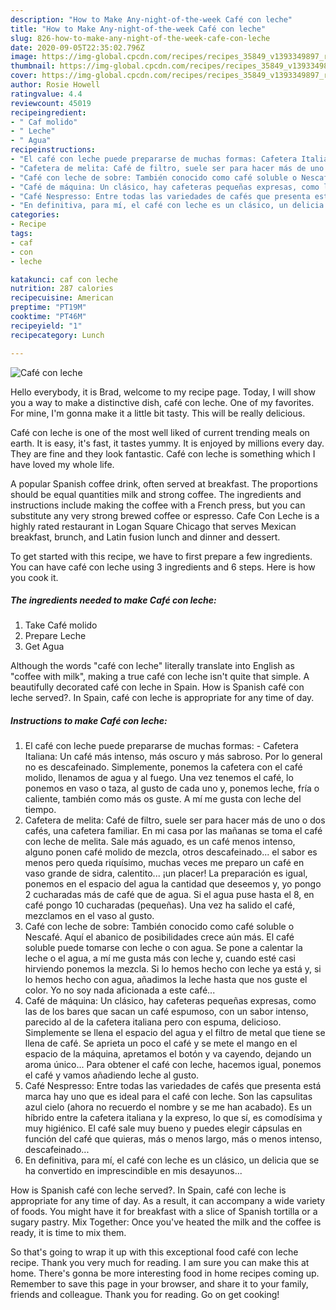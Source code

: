```yaml
---
description: "How to Make Any-night-of-the-week Café con leche"
title: "How to Make Any-night-of-the-week Café con leche"
slug: 826-how-to-make-any-night-of-the-week-cafe-con-leche
date: 2020-09-05T22:35:02.796Z
image: https://img-global.cpcdn.com/recipes/recipes_35849_v1393349897_receta_foto_00035849/751x532cq70/cafe-con-leche-foto-principal.jpg
thumbnail: https://img-global.cpcdn.com/recipes/recipes_35849_v1393349897_receta_foto_00035849/751x532cq70/cafe-con-leche-foto-principal.jpg
cover: https://img-global.cpcdn.com/recipes/recipes_35849_v1393349897_receta_foto_00035849/751x532cq70/cafe-con-leche-foto-principal.jpg
author: Rosie Howell
ratingvalue: 4.4
reviewcount: 45019
recipeingredient:
- " Caf molido"
- " Leche"
- " Agua"
recipeinstructions:
- "El café con leche puede prepararse de muchas formas: Cafetera Italiana: Un café más intenso, más oscuro y más sabroso. Por lo general no es descafeinado. Simplemente, ponemos la cafetera con el café molido, llenamos de agua y al fuego. Una vez tenemos el café, lo ponemos en vaso o taza, al gusto de cada uno y, ponemos leche, fría o caliente, también como más os guste. A mí me gusta con leche del tiempo."
- "Cafetera de melita: Café de filtro, suele ser para hacer más de uno o dos cafés, una cafetera familiar. En mi casa por las mañanas se toma el café con leche de melita. Sale más aguado, es un café menos intenso, alguno ponen café molido de mezcla, otros descafeinado... el sabor es menos pero queda riquísimo, muchas veces me preparo un café en vaso grande de sidra, calentito... ¡un placer! La preparación es igual, ponemos en el espacio del agua la cantidad que deseemos y, yo pongo 2 cucharadas más de café que de agua. Si el agua puse hasta el 8, en café pongo 10 cucharadas (pequeñas). Una vez ha salido el café, mezclamos en el vaso al gusto."
- "Café con leche de sobre: También conocido como café soluble o Nescafé. Aquí el abanico de posibilidades crece aún más. El café soluble puede tomarse con leche o con agua. Se pone a calentar la leche o el agua, a mí me gusta más con leche y, cuando esté casi hirviendo ponemos la mezcla. Si lo hemos hecho con leche ya está y, si lo hemos hecho con agua, añadimos la leche hasta que nos guste el color. Yo no soy nada aficionada a este café..."
- "Café de máquina: Un clásico, hay cafeteras pequeñas expresas, como las de los bares que sacan un café espumoso, con un sabor intenso, parecido al de la cafetera italiana pero con espuma, delicioso. Simplemente se llena el espacio del agua y el filtro de metal que tiene se llena de café. Se aprieta un poco el café y se mete el mango en el espacio de la máquina, apretamos el botón y va cayendo, dejando un aroma único... Para obtener el café con leche, hacemos igual, ponemos el café y vamos añadiendo leche al gusto."
- "Café Nespresso: Entre todas las variedades de cafés que presenta está marca hay uno que es ideal para el café con leche. Son las capsulitas azul cielo (ahora no recuerdo el nombre y se me han acabado). Es un híbrido entre la cafetera italiana y la expreso, lo que sí, es comodísima y muy higiénico. El café sale muy bueno y puedes elegir cápsulas en función del café que quieras, más o menos largo, más o menos intenso, descafeinado..."
- "En definitiva, para mí, el café con leche es un clásico, un delicia que se ha convertido en imprescindible en mis desayunos..."
categories:
- Recipe
tags:
- caf
- con
- leche

katakunci: caf con leche 
nutrition: 287 calories
recipecuisine: American
preptime: "PT19M"
cooktime: "PT46M"
recipeyield: "1"
recipecategory: Lunch

---
```



![Café con leche](https://img-global.cpcdn.com/recipes/recipes_35849_v1393349897_receta_foto_00035849/751x532cq70/cafe-con-leche-foto-principal.jpg)

Hello everybody, it is Brad, welcome to my recipe page. Today, I will show you a way to make a distinctive dish, café con leche. One of my favorites. For mine, I'm gonna make it a little bit tasty. This will be really delicious.

Café con leche is one of the most well liked of current trending meals on earth. It is easy, it's fast, it tastes yummy. It is enjoyed by millions every day. They are fine and they look fantastic. Café con leche is something which I have loved my whole life.

A popular Spanish coffee drink, often served at breakfast. The proportions should be equal quantities milk and strong coffee. The ingredients and instructions include making the coffee with a French press, but you can substitute any very strong brewed coffee or espresso. Cafe Con Leche is a highly rated restaurant in Logan Square Chicago that serves Mexican breakfast, brunch, and Latin fusion lunch and dinner and dessert.


To get started with this recipe, we have to first prepare a few ingredients. You can have café con leche using 3 ingredients and 6 steps. Here is how you cook it.

<!--inarticleads1-->

##### The ingredients needed to make Café con leche:

1. Take  Café molido
1. Prepare  Leche
1. Get  Agua


Although the words &#34;café con leche&#34; literally translate into English as &#34;coffee with milk&#34;, making a true café con leche isn&#39;t quite that simple. A beautifully decorated café con leche in Spain. How is Spanish café con leche served?. In Spain, café con leche is appropriate for any time of day. 

<!--inarticleads2-->

##### Instructions to make Café con leche:

1. El café con leche puede prepararse de muchas formas: - Cafetera Italiana: Un café más intenso, más oscuro y más sabroso. Por lo general no es descafeinado. Simplemente, ponemos la cafetera con el café molido, llenamos de agua y al fuego. Una vez tenemos el café, lo ponemos en vaso o taza, al gusto de cada uno y, ponemos leche, fría o caliente, también como más os guste. A mí me gusta con leche del tiempo.
1. Cafetera de melita: Café de filtro, suele ser para hacer más de uno o dos cafés, una cafetera familiar. En mi casa por las mañanas se toma el café con leche de melita. Sale más aguado, es un café menos intenso, alguno ponen café molido de mezcla, otros descafeinado... el sabor es menos pero queda riquísimo, muchas veces me preparo un café en vaso grande de sidra, calentito... ¡un placer! La preparación es igual, ponemos en el espacio del agua la cantidad que deseemos y, yo pongo 2 cucharadas más de café que de agua. Si el agua puse hasta el 8, en café pongo 10 cucharadas (pequeñas). Una vez ha salido el café, mezclamos en el vaso al gusto.
1. Café con leche de sobre: También conocido como café soluble o Nescafé. Aquí el abanico de posibilidades crece aún más. El café soluble puede tomarse con leche o con agua. Se pone a calentar la leche o el agua, a mí me gusta más con leche y, cuando esté casi hirviendo ponemos la mezcla. Si lo hemos hecho con leche ya está y, si lo hemos hecho con agua, añadimos la leche hasta que nos guste el color. Yo no soy nada aficionada a este café...
1. Café de máquina: Un clásico, hay cafeteras pequeñas expresas, como las de los bares que sacan un café espumoso, con un sabor intenso, parecido al de la cafetera italiana pero con espuma, delicioso. Simplemente se llena el espacio del agua y el filtro de metal que tiene se llena de café. Se aprieta un poco el café y se mete el mango en el espacio de la máquina, apretamos el botón y va cayendo, dejando un aroma único... Para obtener el café con leche, hacemos igual, ponemos el café y vamos añadiendo leche al gusto.
1. Café Nespresso: Entre todas las variedades de cafés que presenta está marca hay uno que es ideal para el café con leche. Son las capsulitas azul cielo (ahora no recuerdo el nombre y se me han acabado). Es un híbrido entre la cafetera italiana y la expreso, lo que sí, es comodísima y muy higiénico. El café sale muy bueno y puedes elegir cápsulas en función del café que quieras, más o menos largo, más o menos intenso, descafeinado...
1. En definitiva, para mí, el café con leche es un clásico, un delicia que se ha convertido en imprescindible en mis desayunos...


How is Spanish café con leche served?. In Spain, café con leche is appropriate for any time of day. As a result, it can accompany a wide variety of foods. You might have it for breakfast with a slice of Spanish tortilla or a sugary pastry. Mix Together: Once you&#39;ve heated the milk and the coffee is ready, it is time to mix them. 

So that's going to wrap it up with this exceptional food café con leche recipe. Thank you very much for reading. I am sure you can make this at home. There's gonna be more interesting food in home recipes coming up. Remember to save this page in your browser, and share it to your family, friends and colleague. Thank you for reading. Go on get cooking!
